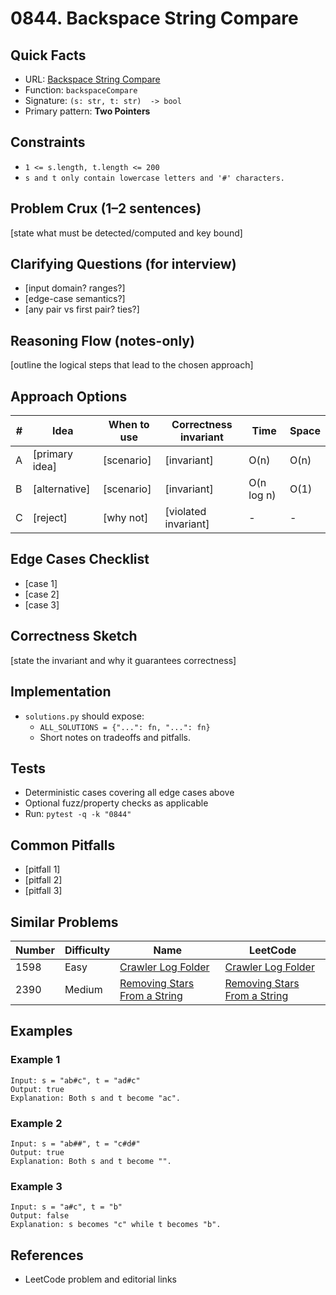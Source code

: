 # 0844. Backspace String Compare

## Quick Facts

- URL: [Backspace String Compare](https://leetcode.com/problems/backspace-string-compare/)
- Function: `backspaceCompare`
- Signature: `(s: str, t: str)  -> bool`
- Primary pattern: **Two Pointers**

## Constraints

- `1 <= s.length, t.length <= 200`
- `s and t only contain lowercase letters and '#' characters.`

## Problem Crux (1–2 sentences)

[state what must be detected/computed and key bound]

## Clarifying Questions (for interview)

- [input domain? ranges?]
- [edge-case semantics?]
- [any pair vs first pair? ties?]

## Reasoning Flow (notes-only)

[outline the logical steps that lead to the chosen approach]

## Approach Options

| # | Idea | When to use | Correctness invariant | Time | Space |
|---|------|-------------|-----------------------|------|-------|
| A | [primary idea] | [scenario] | [invariant] | O(n) | O(n) |
| B | [alternative] | [scenario] | [invariant] | O(n log n) | O(1) |
| C | [reject] | [why not] | [violated invariant] | - | - |

## Edge Cases Checklist

- [case 1]
- [case 2]
- [case 3]

## Correctness Sketch

[state the invariant and why it guarantees correctness]

## Implementation

- `solutions.py` should expose:
  - `ALL_SOLUTIONS = {"...": fn, "...": fn}`
  - Short notes on tradeoffs and pitfalls.

## Tests

- Deterministic cases covering all edge cases above
- Optional fuzz/property checks as applicable
- Run: `pytest -q -k "0844"`

## Common Pitfalls

- [pitfall 1]
- [pitfall 2]
- [pitfall 3]

## Similar Problems

| Number | Difficulty | Name | LeetCode |
|---|---|---|---|
| 1598 | Easy | [Crawler Log Folder](../1598-crawler-log-folder/readme.md) | [Crawler Log Folder](https://leetcode.com/problems/crawler-log-folder/) |
| 2390 | Medium | [Removing Stars From a String](../2390-removing-stars-from-a-string/readme.md) | [Removing Stars From a String](https://leetcode.com/problems/removing-stars-from-a-string/) |

## Examples

### Example 1

```text
Input: s = "ab#c", t = "ad#c"
Output: true
Explanation: Both s and t become "ac".
```

### Example 2

```text
Input: s = "ab##", t = "c#d#"
Output: true
Explanation: Both s and t become "".
```

### Example 3

```text
Input: s = "a#c", t = "b"
Output: false
Explanation: s becomes "c" while t becomes "b".
```

## References

- LeetCode problem and editorial links

